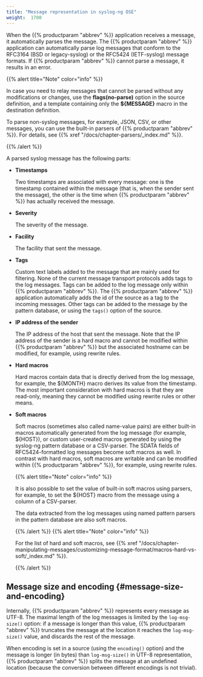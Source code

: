 ```yaml
---
title: "Message representation in syslog-ng OSE"
weight:  1700
---
```

<!-- DISCLAIMER: This file is based on the syslog-ng Open Source Edition documentation https://github.com/balabit/syslog-ng-ose-guides/commit/2f4a52ee61d1ea9ad27cb4f3168b95408fddfdf2 and is used under the terms of The syslog-ng Open Source Edition Documentation License. The file has been modified by Axoflow. -->

When the {{% productparam "abbrev" %}} application receives a message, it automatically parses the message. The {{% productparam "abbrev" %}} application can automatically parse log messages that conform to the RFC3164 (BSD or legacy-syslog) or the RFC5424 (IETF-syslog) message formats. If {{% productparam "abbrev" %}} cannot parse a message, it results in an error.

{{% alert title="Note" color="info" %}}

In case you need to relay messages that cannot be parsed without any modifications or changes, use the **flags(no-parse)** option in the source definition, and a template containing only the **${MESSAGE}** macro in the destination definition.

To parse non-syslog messages, for example, JSON, CSV, or other messages, you can use the built-in parsers of {{% productparam "abbrev" %}}. For details, see {{% xref "/docs/chapter-parsers/_index.md" %}}.

{{% /alert %}}

A parsed syslog message has the following parts:

  - **Timestamps**
    
    Two timestamps are associated with every message: one is the timestamp contained within the message (that is, when the sender sent the message), the other is the time when {{% productparam "abbrev" %}} has actually received the message.

  - **Severity**
    
    The severity of the message.

  - **Facility**
    
    The facility that sent the message.

  - **Tags**
    
    Custom text labels added to the message that are mainly used for filtering. None of the current message transport protocols adds tags to the log messages. Tags can be added to the log message only within {{% productparam "abbrev" %}}. The {{% productparam "abbrev" %}} application automatically adds the id of the source as a tag to the incoming messages. Other tags can be added to the message by the pattern database, or using the `tags()` option of the source.

  - **IP address of the sender**
    
    The IP address of the host that sent the message. Note that the IP address of the sender is a hard macro and cannot be modified within {{% productparam "abbrev" %}} but the associated hostname can be modified, for example, using rewrite rules.

  - **Hard macros**
    
    Hard macros contain data that is directly derived from the log message, for example, the ${MONTH} macro derives its value from the timestamp. The most important consideration with hard macros is that they are read-only, meaning they cannot be modified using rewrite rules or other means.

  - **Soft macros**
    
    Soft macros (sometimes also called name-value pairs) are either built-in macros automatically generated from the log message (for example, ${HOST}), or custom user-created macros generated by using the syslog-ng pattern database or a CSV-parser. The SDATA fields of RFC5424-formatted log messages become soft macros as well. In contrast with hard macros, soft macros are writable and can be modified within {{% productparam "abbrev" %}}, for example, using rewrite rules.
    
    {{% alert title="Note" color="info" %}}
    
    It is also possible to set the value of built-in soft macros using parsers, for example, to set the ${HOST} macro from the message using a column of a CSV-parser.
    
    The data extracted from the log messages using named pattern parsers in the pattern database are also soft macros.
    
    {{% /alert %}} {{% alert title="Note" color="info" %}}
    
    For the list of hard and soft macros, see {{% xref "/docs/chapter-manipulating-messages/customizing-message-format/macros-hard-vs-soft/_index.md" %}}.
    
    {{% /alert %}}


## Message size and encoding {#message-size-and-encoding}

Internally, {{% productparam "abbrev" %}} represents every message as UTF-8. The maximal length of the log messages is limited by the `log-msg-size()` option: if a message is longer than this value, {{% productparam "abbrev" %}} truncates the message at the location it reaches the `log-msg-size()` value, and discards the rest of the message.

When encoding is set in a source (using the `encoding()` option) and the message is longer (in bytes) than `log-msg-size()` in UTF-8 representation, {{% productparam "abbrev" %}} splits the message at an undefined location (because the conversion between different encodings is not trivial).

